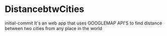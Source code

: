 # DistancebtwCities
initial-commit
It's an web app that uses GOOGLEMAP API'S to find distance between two cities from any place in the world
